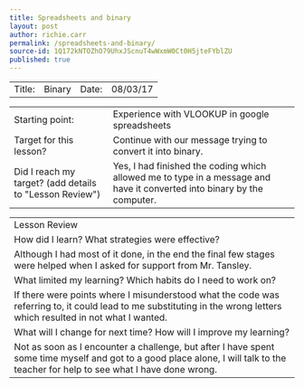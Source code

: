 ```yaml
---
title: Spreadsheets and binary
layout: post
author: richie.carr
permalink: /spreadsheets-and-binary/
source-id: 1Q172kNTOZhO79UhxJScnuT4wWxmW0Ct0H5jteFYblZU
published: true
---
```

<table>
  <tr>
    <td>Title:  </td>
    <td>Binary</td>
    <td> Date:  </td>
    <td>08/03/17</td>
  </tr>
</table>


<table>
  <tr>
    <td>Starting point:</td>
    <td>Experience with VLOOKUP in google spreadsheets</td>
  </tr>
  <tr>
    <td>Target for this lesson?</td>
    <td>Continue with our message trying to convert it into binary.</td>
  </tr>
  <tr>
    <td>Did I reach my target? 
(add details to "Lesson Review")</td>
    <td>Yes, I had finished the coding which allowed me to type in a message and have it converted into binary by the computer.</td>
  </tr>
</table>


<table>
  <tr>
    <td>Lesson Review</td>
  </tr>
  <tr>
    <td>How did I learn? What strategies were effective? </td>
  </tr>
  <tr>
    <td>Although I had most of it done, in the end the final few stages were helped when I asked for support from Mr. Tansley.</td>
  </tr>
  <tr>
    <td>What limited my learning? Which habits do I need to work on? </td>
  </tr>
  <tr>
    <td>If there were points where I misunderstood what the code was referring to, it could lead to me substituting in the wrong letters which resulted in not what I wanted.</td>
  </tr>
  <tr>
    <td>What will I change for next time? How will I improve my learning?</td>
  </tr>
  <tr>
    <td>Not as soon as I encounter a challenge, but after I have spent some time myself and got to a good place alone, I will talk to the teacher for help to see what I have done wrong.
</td>
  </tr>
</table>


